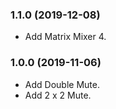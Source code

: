 ### 1.1.0 (2019-12-08)
- Add Matrix Mixer 4.

### 1.0.0 (2019-11-06)
- Add Double Mute.
- Add 2 x 2 Mute.
